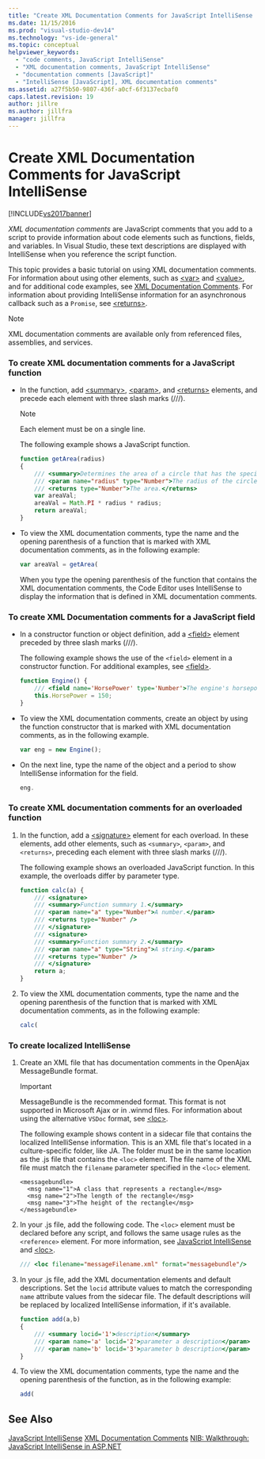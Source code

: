 ```yaml
---
title: "Create XML Documentation Comments for JavaScript IntelliSense | Microsoft Docs"
ms.date: 11/15/2016
ms.prod: "visual-studio-dev14"
ms.technology: "vs-ide-general"
ms.topic: conceptual
helpviewer_keywords:
  - "code comments, JavaScript IntelliSense"
  - "XML documentation comments, JavaScript IntelliSense"
  - "documentation comments [JavaScript]"
  - "IntelliSense [JavaScript], XML documentation comments"
ms.assetid: a27f5b50-9807-436f-a0cf-6f3137ecbaf0
caps.latest.revision: 19
author: jillre
ms.author: jillfra
manager: jillfra
---
```

# Create XML Documentation Comments for JavaScript IntelliSense
[!INCLUDE[vs2017banner](../includes/vs2017banner.md)]

*XML documentation comments* are JavaScript comments that you add to a script to provide information about code elements such as functions, fields, and variables. In Visual Studio, these text descriptions are displayed with IntelliSense when you reference the script function.

 This topic provides a basic tutorial on using XML documentation comments. For information about using other elements, such as [\<var>](../ide/var-javascript.md) and [\<value>](../ide/value-javascript.md), and for additional code examples, see [XML Documentation Comments](../ide/xml-documentation-comments-javascript.md). For information about providing IntelliSense information for an asynchronous callback such as a `Promise`, see [\<returns>](../ide/returns-javascript.md).

> [!NOTE]
> XML documentation comments are available only from referenced files, assemblies, and services.

### To create XML documentation comments for a JavaScript function

- In the function, add [\<summary>](../ide/summary-javascript.md), [\<param>](../ide/param-javascript.md), and [\<returns>](../ide/returns-javascript.md) elements, and precede each element with three slash marks (///).

    > [!NOTE]
    > Each element must be on a single line.

     The following example shows a JavaScript function.

    ```javascript
    function getArea(radius)
    {
        /// <summary>Determines the area of a circle that has the specified radius parameter.</summary>
        /// <param name="radius" type="Number">The radius of the circle.</param>
        /// <returns type="Number">The area.</returns>
        var areaVal;
        areaVal = Math.PI * radius * radius;
        return areaVal;
    }
    ```

- To view the XML documentation comments, type the name and the opening parenthesis of a function that is marked with XML documentation comments, as in the following example:

    ```javascript
    var areaVal = getArea(
    ```

     When you type the opening parenthesis of the function that contains the XML documentation comments, the Code Editor uses IntelliSense to display the information that is defined in XML documentation comments.

### To create XML Documentation comments for a JavaScript field

- In a constructor function or object definition, add a [\<field>](../ide/field-javascript.md) element preceded by three slash marks (///).

     The following example shows the use of the `<field>` element in a constructor function. For additional examples, see [\<field>](../ide/field-javascript.md).

    ```javascript
    function Engine() {
        /// <field name='HorsePower' type='Number'>The engine's horsepower.</field>
        this.HorsePower = 150;
    }
    ```

- To view the XML documentation comments, create an object by using the function constructor that is marked with XML documentation comments, as in the following example.

    ```javascript
    var eng = new Engine();
    ```

- On the next line, type the name of the object and a period to show IntelliSense information for the field.

    ```javascript
    eng.
    ```

### To create XML documentation comments for an overloaded function

1. In the function, add a [\<signature>](../ide/signature-javascript.md) element for each overload. In these elements, add other elements, such as `<summary>`, `<param>`, and `<returns>`, preceding each element with three slash marks (///).

     The following example shows an overloaded JavaScript function. In this example, the overloads differ by parameter type.

    ```javascript
    function calc(a) {
        /// <signature>
        /// <summary>Function summary 1.</summary>
        /// <param name="a" type="Number">A number.</param>
        /// <returns type="Number" />
        /// </signature>
        /// <signature>
        /// <summary>Function summary 2.</summary>
        /// <param name="a" type="String">A string.</param>
        /// <returns type="Number" />
        /// </signature>
        return a;
    }
    ```

2. To view the XML documentation comments, type the name and the opening parenthesis of the function that is marked with XML documentation comments, as in the following example:

    ```javascript
    calc(
    ```

### To create localized IntelliSense

1. Create an XML file that has documentation comments in the OpenAjax MessageBundle format.

    > [!IMPORTANT]
    > MessageBundle is the recommended format. This format is not supported in Microsoft Ajax or in .winmd files. For information about using the alternative `VSDoc` format, see [\<loc>](../ide/loc-javascript.md).

     The following example shows content in a sidecar file that contains the localized IntelliSense information. This is an XML file that's located in a culture-specific folder, like JA. The folder must be in the same location as the .js file that contains the `<loc>` element. The file name of the XML file must match the `filename` parameter specified in the `<loc>` element.

    ```
    <messagebundle>
      <msg name="1">A class that represents a rectangle</msg>
      <msg name="2">The length of the rectangle</msg>
      <msg name="3">The height of the rectangle</msg>
    </messagebundle>

    ```

2. In your .js file, add the following code. The `<loc>` element must be declared before any script, and follows the same usage rules as the `<reference>` element. For more information, see [JavaScript IntelliSense](../ide/javascript-intellisense.md) and [\<loc>](../ide/loc-javascript.md).

    ```javascript
    /// <loc filename="messageFilename.xml" format="messagebundle"/>

    ```

3. In your .js file, add the XML documentation elements and default descriptions. Set the `locid` attribute values to match the corresponding `name` attribute values from the sidecar file. The default descriptions will be replaced by localized IntelliSense information, if it's available.

    ```javascript
    function add(a,b)
    {
        /// <summary locid='1'>description</summary>
        /// <param name='a' locid='2'>parameter a description</param>
        /// <param name='b' locid='3'>parameter b description</param>
    }

    ```

4. To view the XML documentation comments, type the name and the opening parenthesis of the function, as in the following example:

    ```javascript
    add(
    ```

## See Also
 [JavaScript IntelliSense](../ide/javascript-intellisense.md)
 [XML Documentation Comments](../ide/xml-documentation-comments-javascript.md)
 [NIB: Walkthrough: JavaScript IntelliSense in ASP.NET](https://msdn.microsoft.com/4f6e0cc2-7f48-4dbf-abb0-7fb743a2d05b)
